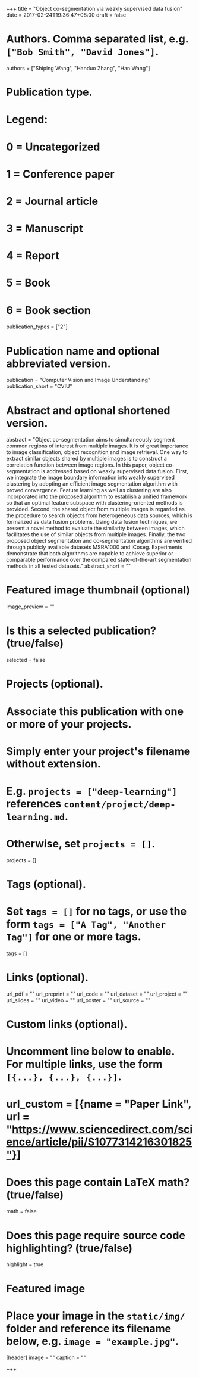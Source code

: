 +++
title = "Object co-segmentation via weakly supervised data fusion"
date = 2017-02-24T19:36:47+08:00
draft = false

# Authors. Comma separated list, e.g. `["Bob Smith", "David Jones"]`.
authors = ["Shiping Wang", "Handuo Zhang", "Han Wang"]

# Publication type.
# Legend:
# 0 = Uncategorized
# 1 = Conference paper
# 2 = Journal article
# 3 = Manuscript
# 4 = Report
# 5 = Book
# 6 = Book section
publication_types = ["2"]

# Publication name and optional abbreviated version.
publication = "Computer Vision and Image Understanding"
publication_short = "CVIU"

# Abstract and optional shortened version.
abstract = "Object co-segmentation aims to simultaneously segment common regions of interest from multiple images. It is of great importance to image classification, object recognition and image retrieval. One way to extract similar objects shared by multiple images is to construct a correlation function between image regions. In this paper, object co-segmentation is addressed based on weakly supervised data fusion.  First, we integrate the image boundary information into weakly supervised clustering by adopting an efficient image segmentation algorithm with proved convergence. Feature learning as well as clustering are also incorporated into the proposed algorithm to establish a unified framework so that an optimal feature subspace with clustering-oriented methods is provided. Second, the shared object from multiple images is regarded as the procedure to search objects from heterogeneous data sources, which is formalized as data fusion problems. Using data fusion techniques, we present a novel method to evaluate the similarity between images, which facilitates the use of similar objects from multiple images. Finally, the two proposed object segmentation and co-segmentation algorithms are verified through publicly available datasets MSRA1000 and iCoseg. Experiments demonstrate that both algorithms are capable to achieve superior or comparable performance over the compared state-of-the-art segmentation methods in all tested datasets."
abstract_short = ""

# Featured image thumbnail (optional)
image_preview = ""

# Is this a selected publication? (true/false)
selected = false

# Projects (optional).
#   Associate this publication with one or more of your projects.
#   Simply enter your project's filename without extension.
#   E.g. `projects = ["deep-learning"]` references `content/project/deep-learning.md`.
#   Otherwise, set `projects = []`.
projects = []

# Tags (optional).
#   Set `tags = []` for no tags, or use the form `tags = ["A Tag", "Another Tag"]` for one or more tags.
tags = []

# Links (optional).
url_pdf = ""
url_preprint = ""
url_code = ""
url_dataset = ""
url_project = ""
url_slides = ""
url_video = ""
url_poster = ""
url_source = ""

# Custom links (optional).
#   Uncomment line below to enable. For multiple links, use the form `[{...}, {...}, {...}]`.
# url_custom = [{name = "Paper Link", url = "https://www.sciencedirect.com/science/article/pii/S1077314216301825"}]

# Does this page contain LaTeX math? (true/false)
math = false

# Does this page require source code highlighting? (true/false)
highlight = true

# Featured image
# Place your image in the `static/img/` folder and reference its filename below, e.g. `image = "example.jpg"`.
[header]
image = ""
caption = ""

+++
